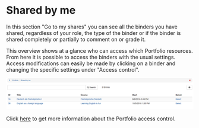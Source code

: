 # Shared by me

In this section "Go to my shares" you can see all the binders you have shared,
regardless of your role, the type of the binder or if the binder is shared
completely or partially to comment on or grade it.

This overview shows at a glance who can access which Portfolio resources. From
here it is possible to access the binders with the usual settings. Access
modifications can easily be made by clicking on a binder and changing the
specific settings under "Access control".

  

![shared_by_me.png](assets/pf_sharedbyme_EN.png)

Click
[here](Portfolio_task_and_assignment_Collecting_and_editing.md) to
get more information about the Portfolio access control.


